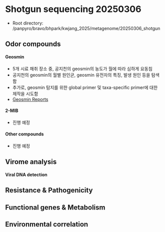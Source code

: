 # Shotgun sequencing 20250306

- Root directory: /panpyro/bravo/bhpark/kwjang_2025/metagenome/20250306_shotgun

## Odor compounds

#### Geosmin

  - 5개 시료 채취 장소 중, 공지천의 geosmin의 농도가 월에 따라 심하게 요동침
  - 공지천의 geosmin의 월별 원인균, geosmin 유전자의 특징, 발생 원인 등을 탐색함
  - 추가로, geosmin 탐지를 위한 global primer 및 taxa-specific primer에 대한 제작을 시도함
  - [Geosmin Reports](https://github.com/cocoacocoa/freshwater/blob/main/Reports/Geosmin.md)

#### 2-MIB

  - 진행 예정

#### Other compounds

  - 진행 예정

## Virome analysis

#### Viral DNA detection
  

## Resistance & Pathogenicity


## Functional genes & Metabolism


## Environmental correlation


